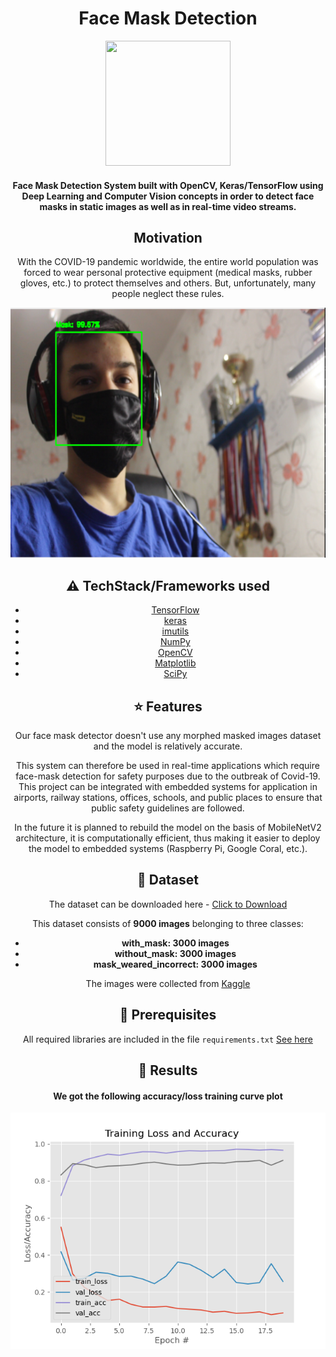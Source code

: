 <h1 align="center">Face Mask Detection</h1>

<div align= "center"><img src="https://user-images.githubusercontent.com/81526639/158228829-e0f3d24e-23ec-47cf-99e6-1a0f2709ec93.png" width="200" height="200"/>
  <h4>Face Mask Detection System built with OpenCV, Keras/TensorFlow using Deep Learning and Computer Vision concepts in order to detect face masks in static images as well as in real-time video streams.</h4>

## Motivation
With the COVID-19 pandemic worldwide, the entire world population was forced to wear personal protective equipment (medical masks, rubber gloves, etc.) to protect themselves and others. But, unfortunately, many people neglect these rules.
  
<p align="center"><img src="https://github.com/zapup4lk/FaceMaskDetection/blob/main/Examples/Ex%20No.%203" width="700" height="400"></p>
  
## :warning: TechStack/Frameworks used

- [TensorFlow](https://www.tensorflow.org/)
- [keras](https://keras.io/)
- [imutils](https://pypi.org/project/imutils/)
- [NumPy](https://numpy.org/)
- [OpenCV](https://opencv.org/)
- [Matplotlib](https://matplotlib.org/)
- [SciPy](https://scipy.org/)
  
## :star: Features
  
Our face mask detector doesn't use any morphed masked images dataset and the model is relatively accurate. 

This system can therefore be used in real-time applications which require face-mask detection for safety purposes due to the outbreak of Covid-19. This project can be integrated with embedded systems for application in airports, railway stations, offices, schools, and public places to ensure that public safety guidelines are followed.
  
In the future it is planned to rebuild the model on the basis of MobileNetV2 architecture, it is computationally efficient, thus making it easier to deploy the model to embedded systems (Raspberry Pi, Google Coral, etc.).
  
## :file_folder: Dataset
  
The dataset can be downloaded here - [Click to Download](https://www.kaggle.com/vijaykumar1799/face-mask-detection)
  
This dataset consists of __9000 images__ belonging to three classes:
*	__with_mask: 3000 images__
*	__without_mask: 3000 images__
* __mask_weared_incorrect: 3000 images__
  
The images were collected from [Kaggle](https://www.kaggle.com/)
  
## :key: Prerequisites

All required libraries are included in the file <code>requirements.txt</code> [See here](https://github.com/zapup4lk/FaceMaskDetection/blob/main/requirements.txt)

## :key: Results
  
#### We got the following accuracy/loss training curve plot
![](https://github.com/zapup4lk/FaceMaskDetection/blob/main/plot.png)
